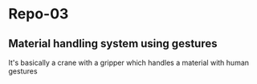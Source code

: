 # Repo-03
## Material handling system using gestures ##
It's basically a crane with a gripper which handles a material with human gestures

